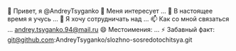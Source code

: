👋 Привет, я @AndreyTsyganko 👀 Меня интересует ... 🌱 В настоящее время я учусь ... 💞️ Я хочу сотрудничать над ... 📫 Как со мной связаться ... andrey.tsyganko.94@mail.ru 😄 Местоимения: ... ⚡ Забавный факт: git@github.com:AndreyTsyganko/slozhno-sosredotochitsya.git
